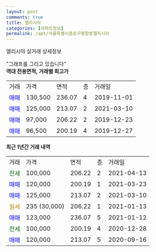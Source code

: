 ```yaml
---
layout: post
comments: true
title: 엘리시아
categories: [아파트정보]
permalink: /apt/서울특별시종로구평창동엘리시아
---
```


엘리시아 실거래 상세정보

<script type="text/javascript">
  google.charts.load('current', {'packages':['line', 'corechart']});
  google.charts.setOnLoadCallback(drawChart);

  function drawChart() {
    var data = new google.visualization.DataTable();
    data.addColumn('date', '거래일');
    data.addColumn('number', "매매");
    data.addColumn('number', "전세");
    data.addColumn('number', "전매");

    data.addRows([[new Date(Date.parse("2021-04-13")), null, 100000, null], [new Date(Date.parse("2021-03-23")), 120000, null, null], [new Date(Date.parse("2021-03-10")), 125000, null, null], [new Date(Date.parse("2021-01-13")), null, null, null], [new Date(Date.parse("2021-01-12")), 123000, null, null], [new Date(Date.parse("2020-12-28")), null, 100000, null], [new Date(Date.parse("2020-09-16")), 120000, null, null]]);

    var options = {
      hAxis: {
        format: 'yyyy/MM/dd'
      },    
      lineWidth: 0,
      pointsVisible: true,    
      title: '최근 1년간 유형별 실거래가 분포',
      legend: { position: 'bottom' }
    };

    var formatter = new google.visualization.NumberFormat({pattern:'###,###'} );
    formatter.format(data, 1);
    formatter.format(data, 2);
    
    setTimeout(function() {
        var chart = new google.visualization.LineChart(document.getElementById('columnchart_material'));
        chart.draw(data, (options));
        document.getElementById('loading').style.display = 'none';
    }, 200);
  }
</script>


<div id="loading" style="z-index:20; display: block; margin-left: 0px">"그래프를 그리고 있습니다"</div>
<div id="columnchart_material" style="width: 95%; margin-left: 0px; display: block"></div>
<!-- contents start -->
<b>역대 전용면적, 거래별 최고가</b>
<table class="sortable">
    <tr>
      <td>거래</td>
      <td>가격</td>
      <td>면적</td>
      <td>층</td>
      <td>거래일</td>
    </tr>
        <tr>
          <td><a style="color: blue">매매</a></td>
          <td>130,500</td>
          <td>236.07</td>
          <td>4</td>
          <td>2019-11-01</td>
        </tr>            <tr>
          <td><a style="color: blue">매매</a></td>
          <td>125,000</td>
          <td>213.07</td>
          <td>2</td>
          <td>2021-03-10</td>
        </tr>            <tr>
          <td><a style="color: blue">매매</a></td>
          <td>97,000</td>
          <td>206.22</td>
          <td>2</td>
          <td>2019-12-23</td>
        </tr>            <tr>
          <td><a style="color: blue">매매</a></td>
          <td>96,500</td>
          <td>200.19</td>
          <td>4</td>
          <td>2019-12-27</td>
        </tr>        
    
    
</table>

<b>최근 1년간 거래 내역</b>

<table class="sortable">
    <tr>
      <td>거래</td>
      <td>가격</td>
      <td>면적</td>
      <td>층</td>
      <td>거래일</td>
    </tr>
    <tr>
      <td><a style="color: darkgreen">전세</a></td>
      <td>100,000</td>
      <td>206.22</td>
      <td>2</td>
      <td>2021-04-13</td>
    </tr>          <tr>
      <td><a style="color: blue">매매</a></td>
      <td>120,000</td>
      <td>200.19</td>
      <td>1</td>
      <td>2021-03-23</td>
    </tr>          <tr>
      <td><a style="color: blue">매매</a></td>
      <td>125,000</td>
      <td>213.07</td>
      <td>2</td>
      <td>2021-03-10</td>
    </tr>          <tr>
      <td><a style="color: darkgoldenrod">월세</a></td>
      <td>235 (30,000)</td>
      <td>206.22</td>
      <td>1</td>
      <td>2021-01-13</td>
    </tr>          <tr>
      <td><a style="color: blue">매매</a></td>
      <td>123,000</td>
      <td>236.07</td>
      <td>5</td>
      <td>2021-01-12</td>
    </tr>          <tr>
      <td><a style="color: darkgreen">전세</a></td>
      <td>100,000</td>
      <td>200.19</td>
      <td>4</td>
      <td>2020-12-28</td>
    </tr>          <tr>
      <td><a style="color: blue">매매</a></td>
      <td>120,000</td>
      <td>213.07</td>
      <td>5</td>
      <td>2020-09-16</td>
    </tr>      </table>
<!-- contents end -->    

